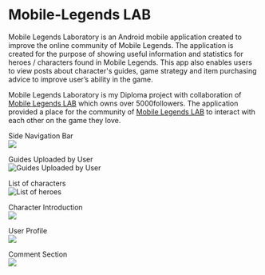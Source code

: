 # Mobile-Legends LAB
Mobile Legends Laboratory is an Android mobile application created to improve the online community of Mobile Legends. The application is created for the purpose of showing useful information and statistics for heroes / characters found in Mobile Legends. This app also enables users to view posts about character's guides, game strategy and item purchasing advice to improve user’s ability in the game.

Mobile Legends Laboratory is my Diploma project with collaboration of [Mobile Legends LAB](https://www.facebook.com/mobilelegendslab/) which owns over 5000followers. The application provided a place for the community of [Mobile Legends LAB](https://www.facebook.com/mobilelegendslab/) to interact with each other on the game they love.

Side Navigation Bar\
![](https://scontent.fmkz1-1.fna.fbcdn.net/v/t1.0-0/p480x480/32349978_1688770697843008_4316625377259683840_o.jpg?_nc_cat=108&_nc_sid=110474&_nc_eui2=AeHOgSoF9ml8Bau1tn_aWtDBduHfAniZpR124d8CeJmlHW5mYuH-wM1Vn6datFBOeHBTQLsnVHib9ORQu3a1eO-V&_nc_ohc=1W99eKUsPZYAX_uG6Oh&_nc_ht=scontent.fmkz1-1.fna&_nc_tp=6&oh=fbee7a6c35b67e6507f85caa5a6f0678&oe=5F3863AF)

Guides Uploaded by User\
![](https://scontent.fmkz1-1.fna.fbcdn.net/v/t1.0-0/p480x480/32405564_1688770651176346_7171388365365837824_o.jpg?_nc_cat=110&_nc_sid=110474&_nc_eui2=AeFXAMw6GHKRwamPn2QtnEpB91FD8n8EshT3UUPyfwSyFPzs-iU1SdxzflaIOBNlRoqkjVUnXTS5fOMySa-pFWY9&_nc_ohc=J9g1oMRJQe8AX-YEcol&_nc_ht=scontent.fmkz1-1.fna&_nc_tp=6&oh=0dfa92355eff66708215a7d01300f191&oe=5F3774B6 "Guides Uploaded by User")

List of characters\
![](https://scontent.fmkz1-1.fna.fbcdn.net/v/t1.0-0/p480x480/32440653_1688770797842998_1275290147981623296_o.jpg?_nc_cat=107&_nc_sid=110474&_nc_eui2=AeEvtny_zzFdpI3n93qbyyYVBXxf3CKYMrIFfF_cIpgyspzPfemu5bN8MbsetVX_TAxUOTArGpHFoG5B_Of-i2-C&_nc_ohc=Z9PMDttjEwsAX8GoRJf&_nc_ht=scontent.fmkz1-1.fna&_nc_tp=6&oh=0358282147f4141062878684aa800143&oe=5F36598B "List of heroes")

Character Introduction\
![](https://scontent.fmkz1-1.fna.fbcdn.net/v/t1.0-0/p480x480/32407102_1688770844509660_39686481362550784_o.jpg?_nc_cat=101&_nc_sid=110474&_nc_eui2=AeFS4McsvK43X405DCm1sZtrARhx8V7xeyEBGHHxXvF7IbAN-0fc7AoLvdRYSBlVnML8jj6PHCwm2Ri0pGH1X1iv&_nc_ohc=jjYNNyuiG74AX9VBCMe&_nc_ht=scontent.fmkz1-1.fna&_nc_tp=6&oh=991f552df48e5bd96f8caf19af3681da&oe=5F37366F)

User Profile\
![](https://scontent.fmkz1-1.fna.fbcdn.net/v/t1.0-0/p480x480/32472091_1688770924509652_2048209791100125184_o.jpg?_nc_cat=100&_nc_sid=110474&_nc_eui2=AeEt4_8kV6Caqfo8of9lvAHo78oeuf_WuZvvyh65_9a5m78cGu4boWrcYpCBwCC6Rzd9gf8nzwI3olkRFmGqgbOJ&_nc_ohc=lYdbQGO8wW8AX_ppXtQ&_nc_ht=scontent.fmkz1-1.fna&_nc_tp=6&oh=5adeefa6f8c51fff0412110899ddc8ec&oe=5F3699A1)

Comment Section\
![](https://scontent.fmkz1-1.fna.fbcdn.net/v/t1.0-0/p480x480/32349317_1688770894509655_7008954995743653888_o.jpg?_nc_cat=109&_nc_sid=110474&_nc_eui2=AeEPDPhGC08CEZMM-5viZAUSNJAKdf2UcUM0kAp1_ZRxQ7vS3pWSsN5JnnquCgJWXgKI_GongZc80k3ZEIwcj3w9&_nc_ohc=3mPoUT9SPlAAX9xCv-E&_nc_ht=scontent.fmkz1-1.fna&_nc_tp=6&oh=f12f7617159ea7ed81653151ac3d0870&oe=5F3712A0)
